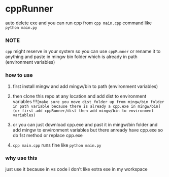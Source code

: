 # cppRunner
auto delete exe and you can run cpp from `cpp main.cpp` command like `python main.py `

### NOTE
`cpp` might reserve in your system so you can use `cppRunner` or rename it to anything and paste in mingw bin folder which is already in path (environment variables)

### how to use
1) first install mingw and add mingw/bin to path (environment variables)
2) then clone this repo at any location and add dist to environment variables !!!`[make sure you move dist folder up from mingw/bin folder in path variable because there is already a cpp.exe in mingw/bin]` `(or first add cppRunner/dist then add mingw/bin to environment variables)`
3) or you can just download cpp.exe and past it in mingw/bin folder and add mingw to environment variables but there anready have cpp.exe so do 1st method or replace cpp.exe

5) `cpp main.cpp` runs fine like `python main.py`

### why use this
just use it because in vs code i don't like extra exe in my workspace
